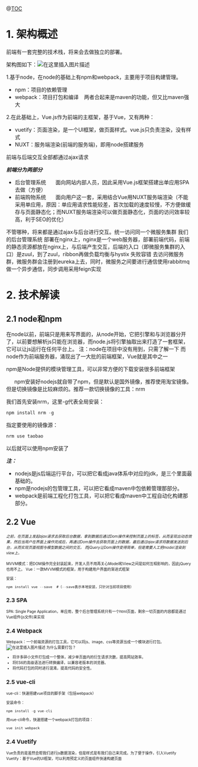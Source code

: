 ﻿@[TOC](商城前端介绍：)
# 1. 架构概述
前端有一套完整的技术栈，将来会去做独立的部署。

架构图如下：![在这里插入图片描述](https://img-blog.csdnimg.cn/20190521153200324.png?)

1.基于node，在node的基础上有npm和webpack，主要用于项目构建管理。
  - npm：项目的依赖管理
  - webpack：项目打包和编译
   &ensp;  两者合起来是maven的功能，但又比maven强大
   
2.在此基础上，Vue.js作为前端的主框架，基于Vue，又有两种：
  - vuetify：页面渲染，是一个UI框架，做页面样式。vue.js只负责渲染，没有样式
  - NUXT：服务端渲染(前端的服务端)，即用node搭建服务

前端与后端交互全部都通过ajax请求

***前端分为两部分***
  - 后台管理系统 
&ensp;  &ensp; 面向网站内部人员，因此采用Vue.js框架搭建出单应用SPA去做（方便）
  - 前端购物系统
&ensp;  &ensp; 面向用户这一套，采用结合Vue用NUXT服务端渲染（不能采用单应用，原因：单应用请求性能较差，首次加载的速度较慢，不方便做缓存与页面静态化；而NUXT服务端渲染可以做页面静态化，页面的访问效率较高，利于SEO的优化）

不管哪种，将来都是通过ajax与后台进行交互。统一访问同一个微服务集群	
我们的后台管理系统 部署在nginx上，nginx是一个web服务器，部署前端代码，前端的静态资源都放在nginx上，与后端产生交互，后端的入口（即微服务集群的入口）是zuul，到了zuul，ribbon再做负载均衡与hystix	失败容错	去访问微服务群，微服务群会注册到eureka上去，同时，微服务之间要进行通信使用rabbitmq做一个异步通信，同步调用采用feign实现

# 2. 技术解读
## 2.1 node和npm
在node以前，前端只是用来写界面的，从node开始，它把引擎和与浏览器分开了，以前要想解析js只能在浏览器，而node.js将引擎抽取出来打造了一套框架，它可以让js运行在任何平台上。
注：node在项目中没有用到，只需了解一下
而node作为前端服务器，涌现出了一大批的前端框架，Vue就是其中之一

npm是Node提供的模块管理工具，可以非常方便的下载安装很多前端框架

&ensp;  &ensp;  npm安装好nodejs就自带了npm，但是默认是国外镜像，推荐使用淘宝镜像。但是切换镜像是比较麻烦的。推荐一款切换镜像的工具：nrm

我们首先安装nrm，这里-g代表全局安装：

```java
npm install nrm -g
```
指定要使用的镜像源：

```java
nrm use taobao
```

以后就可以使用npm安装了

***注：***
- nodejs是js后端运行平台，可以把它看成java体系中对应的jdk，是三个里面最基础的。
- npm是nodejs的包管理工具，可以把它看成maven中包依赖管理那部分。
- webpack是前端工程化打包工具，可以把它看成maven中工程自动化构建那部分。
## 2.2 Vue
*<font size=1>之前，在页面上发起ajax请求去获取后台数据，拿到数据后通过Dom操作来控制页面上的标签，从而呈现出动态效果，然后当用户在界面上操作完成后，再通过Dom操作去获取页面上的数据，最后通过ajax请求将数据发送到后台，从而实现页面视图与模型数据之间的交互。
而jQuery让Dom操作变得简单，但是需要人工把model渲染到view上。*

MVVM模式：把DOM操作完全封装起来，开发人员不用再关心Model和View之间是如何互相影响的，因此jQuery也用不上。
Vue：一款MVVM模式的框架，用于构建用户界面的渐进式框架

安装：

```java
npm install vue --save  #（--save表示本地安装，只针对当前项目使用）
```

## 2.3 SPA
SPA: Single Page Application，单应用，整个后台管理系统只有一个html页面，剩余一切页面的内容都是通过Vue组件(js文件)来实现
## 2.4 Webpack
Webpack：一个前端资源的打包工具，它可以将js、image、css等资源当成一个模块进行打包。
![在这里插入图片描述](https://img-blog.csdnimg.cn/20190521154731102.png?)
为什么需要打包？

- 将许多碎小文件打包成一个整体，减少单页面内的衍生请求次数，提高网站效率。
- 将ES6的高级语法进行转换编译，以兼容老版本的浏览器。
- 将代码打包的同时进行混淆，提高代码的安全性。
## 2.5 vue-cli
vue-cli：快速搭建vue项目的脚手架（包括webpack）

安装命令：

```java
npm install -g vue-cli
```
用vue-cli命令，快速搭建一个webpack打包的项目：

```java
vue init webpack
```
## 2.4 Vuetify
Vue负责的是虽然会帮我们进行js数据渲染，但是样式是有我们自己来完成。为了便于操作，引入Vuetify
Vuetify：基于Vue的UI框架，可以利用预定义的页面组件快速构建页面

